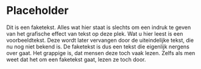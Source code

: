 # Placeholder
Dit is een faketekst. Alles wat hier staat is slechts om een indruk te geven van het grafische effect van tekst op deze plek. Wat u hier leest is een voorbeeldtekst. Deze wordt later vervangen door de uiteindelijke tekst, die nu nog niet bekend is. De faketekst is dus een tekst die eigenlijk nergens over gaat. Het grappige is, dat mensen deze toch vaak lezen. Zelfs als men weet dat het om een faketekst gaat, lezen ze toch door.
